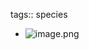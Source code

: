 tags:: species

- ![image.png](https://peach-geographical-bat-397.mypinata.cloud/ipfs/QmXZF2YSEjhs9V5XVt2BhmyiXnCHLVwckshcXGzHhTkGS8)